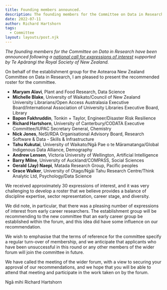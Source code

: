 ```yaml
---
title: Founding members announced.
description: The founding members for the Committee on Data in Research have been announced following a national call for expressions of interest supported by Te Apārangi the Royal Society of New Zealand.
date: 2022-07-11
author: Richard Hartshorn
tags:
  - Committee
layout: layouts/post.njk
---
```


*The founding members for the Committee on Data in Research have been announced following a [national call for expressions of interest](https://www.royalsociety.org.nz/news/aotearoa-new-zealand-national-committee-on-data-in-research-request-for-expressions-of-interest/) supported by Te Apārangi the Royal Society of New Zealand.*

On behalf of the establishment group for the Aotearoa New Zealand Committee on Data in Research, I am pleased to present the recommended roster for the committee.

* **Maryam Alavi**, Plant and Food Research, Data Science
* **Michelle Blake**, University of Waikato/Council of New Zealand University Librarians/Open Access Australasia Executive Board/International Association of University Libraries Executive Board, Library
* **Bapon Fakhruddin**, Tonkin + Taylor, Engineer/Disaster Risk Resilience
* **Richard Hartshorn**, University of Canterbury/CODATA Executive Committee/IUPAC Secretary General, Chemistry
* **Nick Jones**, NeSI/RDA Organisational Advisory Board, Research Software & Data - Skills & Infrastructure
* **Tahu Kukutai**, University of Waikato/Ngā Pae o te Māramatanga/Global Indigenous Data Alliance, Demography
* **Andrew Lensen**, Victoria University of Wellington, Artificial Intelligence
* **Barry Milne**, University of Auckland/COMPASS, Social Sciences
* **Gerald (Jay) Naepi**, Matada Research Group, Pacific peoples
* **Grace Walker**, University of Otago/Ngāi Tahu Research Centre/Think Analytic Ltd, Psychology/Data Science

We received approximately 30 expressions of interest, and it was very challenging to develop a roster that we believe provides a balance of discipline expertise, sector representation, career stage, and diversity.

We did note, in particular, that there was a pleasing number of expressions of interest from early career researchers. The establishment group will be recommending to the new committee that an early career group be established within the forum, and this idea did have some influence on our recommendation.

We wish to emphasise that the terms of reference for the committee specify a regular turn-over of membership, and we anticipate that applicants who have been unsuccessful in this round or any other members of the wider forum will join the committee in future.

We have called the meeting of the wider forum, with a view to securing your approval of our recommendations, and we hope that you will be able to attend that meeting and participate in the work taken on by the forum.

Ngā mihi
Richard Hartshorn